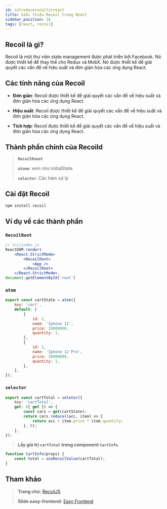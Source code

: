 ```yaml
---
id: introducerecoilinreact
title: Giới thiệu Recoil trong React
sidebar_position: 16
tags: [react, recoil]
---
```


## Recoil là gì?

Recoil là một thư viện state management được phát triển bởi Facebook. Nó được thiết kế để thay thế cho Redux và MobX. Nó được thiết kế để giải quyết các vấn đề về hiệu suất và đơn giản hóa các ứng dụng React.

## Các tính năng của Recoil

-   **Đơn giản**: Recoil được thiết kế để giải quyết các vấn đề về hiệu suất và đơn giản hóa các ứng dụng React.

-   **Hiệu suất**: Recoil được thiết kế để giải quyết các vấn đề về hiệu suất và đơn giản hóa các ứng dụng React.

-   **Tích hợp**: Recoil được thiết kế để giải quyết các vấn đề về hiệu suất và đơn giản hóa các ứng dụng React.

## Thành phần chính của Recoild

> **`RecoilRooot`**
>
> **`atome`**: xem như initialState
>
> **`selector`**: Các hàm xử lý

## Cài đặt Recoil

```bash
npm install recoil
```

## Ví dụ về các thành phần

### `RecoilRoot`

```jsx
// src/index.js
ReactDOM.render(
    <React.StrictMode>
        <RecoilRoot>
            <App />
        </RecoilRoot>
    </React.StrictMode>,
document.getElementById('root')
```

### `atom`

```jsx
export const cartState = atom({
    key: 'cart',
    default: [
        {
            id: 1,
            name: 'Iphone 12',
            price: 20000000,
            quantity: 1,
        },
        {
            id: 2,
            name: 'Iphone 12 Pro',
            price: 30000000,
            quantity: 1,
        },
    ],
});
```

### `selector`

```jsx
export const cartTotal = seletor({
    key: 'cartTotal',
    get: ({ get }) => {
        const cars = get(cartState);
        return cars.reduce((acc, item) => {
            return acc + item.price * item.quantity;
        }, 0);
    },
});
```

> **Lấy giá trị `cartTotal` trong component `CartInfo`**

```jsx
function CartInfo(props) {
    const total = useRecoilValue(cartTotal);
}
```

## Tham khảo

> **Trang chủ:** [RecoilJS](https://recoiljs.org/)
>
> **Slide easy-frontend:** [Easy Frontend](https://drive.google.com/file/d/1VxeAVLHnC16Qh0FGy_-YP9-SFEkLih_X/view)
